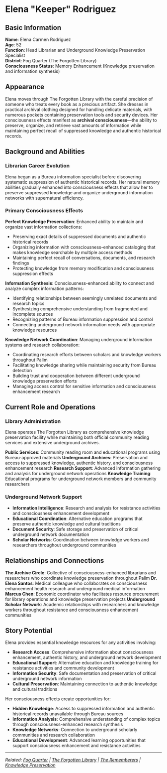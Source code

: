# Elena "Keeper" Rodriguez

## Basic Information

**Name**: Elena Carmen Rodriguez  
**Age**: 52  
**Function**: Head Librarian and Underground Knowledge Preservation Specialist  
**District**: Fog Quarter (The Forgotten Library)  
**Consciousness Status**: Memory Enhancement (Knowledge preservation and information synthesis)  

## Appearance

Elena moves through The Forgotten Library with the careful precision of someone who treats every book as a precious artifact. She dresses in practical archival clothing designed for handling delicate materials, with numerous pockets containing preservation tools and security devices. Her consciousness effects manifest as **archival consciousness**—the ability to preserve, organize, and retrieve vast amounts of information while maintaining perfect recall of suppressed knowledge and authentic historical records.

## Background and Abilities

### Librarian Career Evolution
Elena began as a Bureau information specialist before discovering systematic suppression of authentic historical records. Her natural memory abilities gradually enhanced into consciousness effects that allow her to preserve suppressed knowledge and organize underground information networks with supernatural efficiency.

### Primary Consciousness Effects

**Perfect Knowledge Preservation**: Enhanced ability to maintain and organize vast information collections:
- Preserving exact details of suppressed documents and authentic historical records
- Organizing information with consciousness-enhanced cataloging that makes knowledge searchable by multiple access methods
- Maintaining perfect recall of conversations, documents, and research findings
- Protecting knowledge from memory modification and consciousness suppression effects

**Information Synthesis**: Consciousness-enhanced ability to connect and analyze complex information patterns:
- Identifying relationships between seemingly unrelated documents and research topics
- Synthesizing comprehensive understanding from fragmented and incomplete sources
- Recognizing patterns of Bureau information suppression and control
- Connecting underground network information needs with appropriate knowledge resources

**Knowledge Network Coordination**: Managing underground information systems and research collaboration:
- Coordinating research efforts between scholars and knowledge workers throughout Palim
- Facilitating knowledge sharing while maintaining security from Bureau detection
- Building trust and cooperation between different underground knowledge preservation efforts
- Managing access control for sensitive information and consciousness enhancement research

## Current Role and Operations

### Library Administration
Elena operates The Forgotten Library as comprehensive knowledge preservation facility while maintaining both official community reading services and extensive underground archives.

**Public Services**: Community reading room and educational programs using Bureau-approved materials
**Underground Archives**: Preservation and access to suppressed knowledge, authentic history, and consciousness enhancement research
**Research Support**: Advanced information gathering and analysis for underground network operations
**Knowledge Training**: Educational programs for underground network members and community researchers

### Underground Network Support
- **Information Intelligence**: Research and analysis for resistance activities and consciousness enhancement development
- **Educational Coordination**: Alternative education programs that preserve authentic knowledge and cultural traditions
- **Document Security**: Safe storage and preservation of critical underground network documentation
- **Scholar Networks**: Coordination between knowledge workers and researchers throughout underground communities

## Relationships and Connections

**The Archive Circle**: Collective of consciousness-enhanced librarians and researchers who coordinate knowledge preservation throughout Palim
**Dr. Elena Santos**: Medical colleague who collaborates on consciousness enhancement health research and underground medical information
**Marcus Chen**: Economic coordinator who facilitates resource procurement for library operations and knowledge preservation projects
**Underground Scholar Network**: Academic relationships with researchers and knowledge workers throughout resistance and consciousness enhancement communities

## Story Potential

Elena provides essential knowledge resources for any activities involving:
- **Research Access**: Comprehensive information about consciousness enhancement, authentic history, and underground network development
- **Educational Support**: Alternative education and knowledge training for resistance activities and community development
- **Information Security**: Safe documentation and preservation of critical underground network information
- **Cultural Preservation**: Maintaining connection to authentic knowledge and cultural traditions

Her consciousness effects create opportunities for:
- **Hidden Knowledge**: Access to suppressed information and authentic historical records unavailable through Bureau sources
- **Information Analysis**: Comprehensive understanding of complex topics through consciousness-enhanced research synthesis
- **Knowledge Networks**: Connection to underground scholarly communities and research collaboration
- **Educational Development**: Advanced learning opportunities that support consciousness enhancement and resistance activities

---

*Related: [Fog Quarter](../../locations/districts/fog_quarter.md) | [The Forgotten Library](../../locations/establishments/fog_quarter/the_forgotten_library.md) | [The Rememberers](../../factions/rememberers.md) | [Knowledge Preservation](../../concepts/knowledge_preservation.md)*